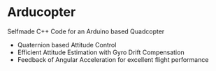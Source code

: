 # Arducopter
Selfmade C++ Code for an Arduino based Quadcopter
- Quaternion based Attitude Control
- Efficient Attitude Estimation with Gyro Drift Compensation
- Feedback of Angular Acceleration for excellent flight performance
